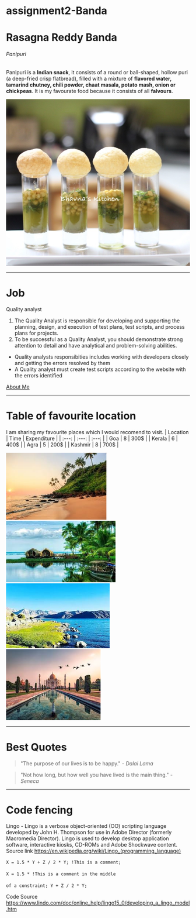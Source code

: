 # assignment2-Banda
# Rasagna Reddy Banda
###### Panipuri
Panipuri is a **Indian snack**, it consists of a round or ball-shaped, hollow puri (a deep-fried crisp flatbread), filled with a mixture of **flavored water, tamarind chutney, chili powder, chaat masala, potato mash, onion or chickpeas**. It is my favourate food because it consists of all **falvours**.

![My picture](Panipuri-Shots.jpg)

---
# Job

Quality analyst
1. The Quality Analyst is responsible for developing and supporting the planning, design, and execution of test plans, test scripts, and process plans for projects.
2. To be successful as a Quality Analyst, you should demonstrate strong attention to detail and have analytical and problem-solving abilities.


- Quality analysts responsibities includes working with developers closely and getting the errors resolved by them
- A Quality analyst must create test scripts according to the website with the errors identified

[About Me](AboutMe.md)

---
# Table of favourite location

I am sharing my favourite places which I would recomend to visit.
| Location | Time | Expenditure |
| :---: | :---: | :---: |
| Goa | 8 | 300$ |
| Kerala | 6 | 400$ |
| Agra | 5 | 200$ |
| Kashmir | 8 | 700$ |

![My picture](Goa.jpg)
![My picture](Kerala.jpg)
![My picture](Kashmir.jpg)
![My picture](Agra.jpg)


---

# Best Quotes

 > "The purpose of our lives is to be happy." - *Dalai Lama*

 > "Not how long, but how well you have lived is the main thing." - *Seneca*

---
# Code fencing

Lingo - Lingo is a verbose object-oriented (OO) scripting language developed by John H. Thompson for use in Adobe Director (formerly Macromedia Director). Lingo is used to develop desktop application software, interactive kiosks, CD-ROMs and Adobe Shockwave content.
Source link <https://en.wikipedia.org/wiki/Lingo_(programming_language)>

```
X = 1.5 * Y + Z / 2 * Y; !This is a comment;

X = 1.5 * !This is a comment in the middle

of a constraint; Y + Z / 2 * Y;

```
Code Source <https://www.lindo.com/doc/online_help/lingo15_0/developing_a_lingo_model.htm>